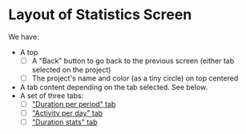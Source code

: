 # Layout of Statistics Screen

We have:

- A top
  - [ ] A "Back" button to go back to the previous screen (either tab selected on the project)
  - [ ] The project's name and color (as a tiny circle) on top centered
- A tab content depending on the tab selected. See below.
- A set of three tabs:
  - [ ] ["Duration per period" tab](stats-screen-duration-per-period-tab.md)
  - [ ] ["Activity per day" tab](stats-screen-activity-per-day-tab.md)
  - [ ] ["Duration stats" tab](stats-screen-duration-stats-tab.md)
